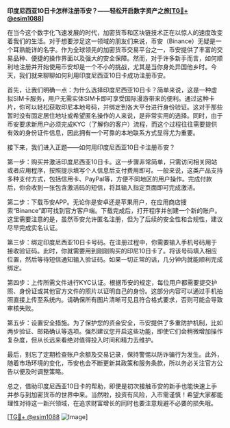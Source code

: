 **印度尼西亚10日卡怎样注册币安？——轻松开启数字资产之旅[[TG💪+ @esim1088](https://t.me/s/esim1088)]**

在当今这个数字化飞速发展的时代，加密货币和区块链技术正在以惊人的速度改变着我们的生活。对于想要涉足这一领域的朋友们来说，币安（Binance）无疑是一个耳熟能详的名字。作为全球领先的加密货币交易平台之一，币安提供了丰富的交易品种、便捷的操作界面以及强大的安全保障。然而，对于许多新手而言，如何顺利地注册并开始使用币安却是一个不小的挑战，尤其是当你身处异国他乡时。今天，我们就来聊聊如何利用印度尼西亚10日卡成功注册币安。

首先，让我们明确一点：为什么选择印度尼西亚10日卡？简单来说，这是一种虚拟SIM卡服务，用户无需实体SIM卡即可享受国际漫游带来的便利。通过这种卡片，你可以轻松获取印尼本地号码，并绑定到各大平台进行身份验证。这对于那些暂时没有固定居住地址或希望匿名操作的人来说，是非常实用的选择。同时，由于币安要求新用户必须完成KYC（了解你的客户）流程，而这个过程往往需要提供有效的身份证件信息，因此拥有一个可靠的本地联系方式显得尤为重要。

接下来，我们进入正题——如何用印度尼西亚10日卡注册币安？

第一步：购买并激活印度尼西亚10日卡。这一步骤非常简单，只需访问相关网站或者应用程序，按照提示填写个人信息后支付费用即可。一般来说，这类产品支持多种支付方式，包括信用卡、PayPal等，方便不同地区的用户操作。完成付款后，你会收到一张包含激活码的短信，将其输入指定页面即可完成激活。

第二步：下载币安APP。无论你是安卓还是苹果用户，在应用商店搜索“Binance”即可找到官方客户端。下载完成后，打开程序并创建一个新的账户。这里需要注意的是，虽然币安允许匿名注册，但为了后续的安全性和合规性，建议尽早完成实名认证。

第三步：绑定印度尼西亚10日卡号码。在注册过程中，你需要输入手机号码用于接收验证码。此时，你就需要用到刚刚购买的印尼10日卡了。将该号码填入相应位置，然后等待短信通知输入验证码。如果一切正常的话，几分钟内就能顺利完成绑定。

第四步：上传所需文件进行KYC认证。根据币安的规定，每位用户都需要提交护照、身份证或其他官方文件的照片以证明自己的身份。这部分内容可以通过手机拍照直接上传至系统内。请确保所有图片清晰可见且符合格式要求，否则可能会导致审核失败。

第五步：设置安全措施。为了保护您的资金安全，币安提供了多重防护机制，比如两步验证、邮箱确认等选项。强烈建议您开启这些功能，即使它们会稍微增加操作复杂度，但从长远来看绝对值得投入时间和精力去维护。

最后，别忘了定期检查账户余额及交易记录，保持警惕以防诈骗行为发生。此外，随着市场环境的变化，币安也会不断更新其政策和服务条款，所以务必关注官方公告以便及时调整策略。

总之，借助印度尼西亚10日卡的帮助，即使是初次接触币安的新手也能快速上手并参与到加密货币的世界中来。当然啦，投资有风险，入市需谨慎！希望大家都能理性对待这一新兴领域，在追求财富增长的同时也要注意规避不必要的损失哦。

[[TG💪+ @esim1088](https://t.me/s/esim1088) ![Image](https://i.postimg.cc/4NQfJmqS/Snipaste-2025-05-13-00-14-12.png)]